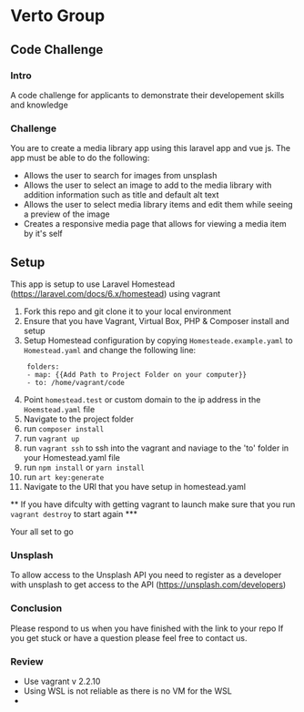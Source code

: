# Verto Group
## Code Challenge

### Intro
A code challenge for applicants to demonstrate their developement skills and knowledge

### Challenge
You are to create a media library app using this laravel app and vue js.
The app must be able to do the following:
* Allows the user to search for images from unsplash
* Allows the user to select an image to add to the media library with addition information such as title and default alt text
* Allows the user to select media library items and edit them while seeing a preview of the image
* Creates a responsive media page that allows for viewing a media item by it's self

## Setup
This app is setup to use Laravel Homestead (https://laravel.com/docs/6.x/homestead) using vagrant

1. Fork this repo and git clone it to your local environment
2. Ensure that you have Vagrant, Virtual Box, PHP & Composer install and setup
3. Setup Homestead configuration by copying `Homesteade.example.yaml` to `Homestead.yaml` and change the following line:
```
    folders:
    - map: {{Add Path to Project Folder on your computer}}
    - to: /home/vagrant/code
```
4. Point `homestead.test` or custom domain to the ip address in the `Hoemstead.yaml` file
5. Navigate to the project folder
6. run `composer install`
7. run `vagrant up`
8. run `vagrant ssh` to ssh into the vagrant and naviage to the 'to' folder in your Homestead.yaml file
9. run `npm install` or `yarn install`
10. run `art key:generate`
10. Navigate to the URl that you have setup in homestead.yaml

** If you have difculty with getting vagrant to launch make sure that you run `vagrant destroy` to start again ***

Your all set to go

### Unsplash
To allow access to the Unsplash API you need to register as a developer with unsplash to get access to the API (https://unsplash.com/developers)

### Conclusion
Please respond to us when you have finished with the link to your repo
If you get stuck or have a question please feel free to contact us.

### Review
- Use vagrant v 2.2.10
- Using WSL is not reliable as there is no VM for the WSL
- 